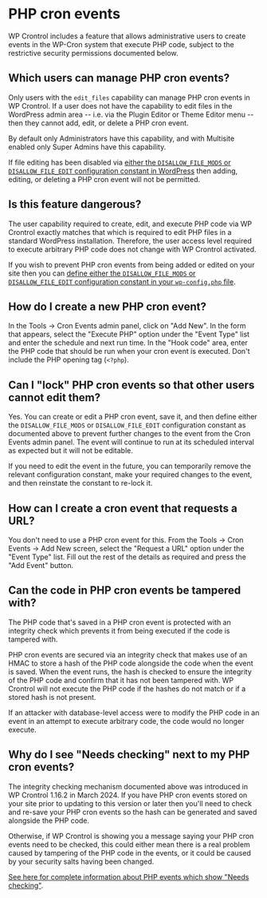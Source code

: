 # PHP cron events

WP Crontrol includes a feature that allows administrative users to create events in the WP-Cron system that execute PHP code, subject to the restrictive security permissions documented below.

## Which users can manage PHP cron events?

Only users with the `edit_files` capability can manage PHP cron events in WP Crontrol. If a user does not have the capability to edit files in the WordPress admin area -- i.e. via the Plugin Editor or Theme Editor menu -- then they cannot add, edit, or delete a PHP cron event.

By default only Administrators have this capability, and with Multisite enabled only Super Admins have this capability.

If file editing has been disabled via [either the `DISALLOW_FILE_MODS` or `DISALLOW_FILE_EDIT` configuration constant in WordPress](https://developer.wordpress.org/apis/wp-config-php/#disable-the-plugin-and-theme-file-editor) then adding, editing, or deleting a PHP cron event will not be permitted.

## Is this feature dangerous?

The user capability required to create, edit, and execute PHP code via WP Crontrol exactly matches that which is required to edit PHP files in a standard WordPress installation. Therefore, the user access level required to execute arbitrary PHP code does not change with WP Crontrol activated.

If you wish to prevent PHP cron events from being added or edited on your site then you can [define either the `DISALLOW_FILE_MODS` or `DISALLOW_FILE_EDIT` configuration constant in your `wp-config.php` file](https://developer.wordpress.org/apis/wp-config-php/#disable-the-plugin-and-theme-file-editor).

## How do I create a new PHP cron event?

In the Tools → Cron Events admin panel, click on "Add New". In the form that appears, select the "Execute PHP" option under the "Event Type" list and enter the schedule and next run time. In the "Hook code" area, enter the PHP code that should be run when your cron event is executed. Don't include the PHP opening tag (`<?php`).

## Can I "lock" PHP cron events so that other users cannot edit them?

Yes. You can create or edit a PHP cron event, save it, and then define either the `DISALLOW_FILE_MODS` or `DISALLOW_FILE_EDIT` configuration constant as documented above to prevent further changes to the event from the Cron Events admin panel. The event will continue to run at its scheduled interval as expected but it will not be editable.

If you need to edit the event in the future, you can temporarily remove the relevant configuration constant, make your required changes to the event, and then reinstate the constant to re-lock it.

## How can I create a cron event that requests a URL?

You don't need to use a PHP cron event for this. From the Tools → Cron Events → Add New screen, select the "Request a URL" option under the "Event Type" list. Fill out the rest of the details as required and press the "Add Event" button.

## Can the code in PHP cron events be tampered with?

The PHP code that's saved in a PHP cron event is protected with an integrity check which prevents it from being executed if the code is tampered with.

PHP cron events are secured via an integrity check that makes use of an HMAC to store a hash of the PHP code alongside the code when the event is saved. When the event runs, the hash is checked to ensure the integrity of the PHP code and confirm that it has not been tampered with. WP Crontrol will not execute the PHP code if the hashes do not match or if a stored hash is not present.

If an attacker with database-level access were to modify the PHP code in an event in an attempt to execute arbitrary code, the code would no longer execute.

## Why do I see "Needs checking" next to my PHP cron events?

The integrity checking mechanism documented above was introduced in WP Crontrol 1.16.2 in March 2024. If you have PHP cron events stored on your site prior to updating to this version or later then you'll need to check and re-save your PHP cron events so the hash can be generated and saved alongside the PHP code.

Otherwise, if WP Crontrol is showing you a message saying your PHP cron events need to be checked, this could either mean there is a real problem caused by tampering of the PHP code in the events, or it could be caused by your security salts having been changed.

[See here for complete information about PHP events which show "Needs checking"](/help/check-php-cron-events/).
